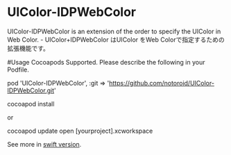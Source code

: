 # UIColor-IDPWebColor
UIColor-IDPWebColor is an extension of the order to specify the UIColor in Web Color. - UIColor+IDPWebColor はUIColor をWeb Colorで指定するための拡張機能です。

#Usage
Cocoapods Supported. Please describe the following in your Podfile.

pod 'UIColor-IDPWebColor', :git => 'https://github.com/notoroid/UIColor-IDPWebColor.git'

cocoapod install

or

cocoapod update open [yourproject].xcworkspace


See more in [swift version](https://github.com/notoroid/UIColor-IDPWebColor).
